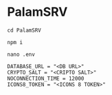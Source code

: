 # PalamSRV
`cd PalamSRV`

`npm i`

`nano .env`

  ```
DATABASE_URL = "<DB URL>"
CRYPTO_SALT = "<CRIPTO SALT>"
NOCONNECTION_TIME = 12000
ICONS8_TOKEN = "<ICONS 8 TOKEN>"
```

